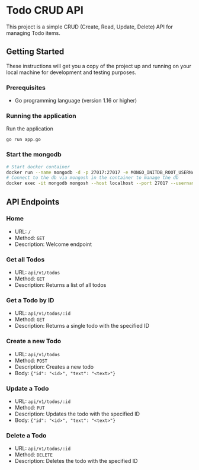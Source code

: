 
# Todo CRUD API

This project is a simple CRUD (Create, Read, Update, Delete) API for managing Todo items.

## Getting Started

These instructions will get you a copy of the project up and running on your local machine for development and testing purposes.

### Prerequisites

- Go programming language (version 1.16 or higher)

### Running the application

Run the application
```bashyar
go run app.go
```

### Start the mongodb
``` bash
# Start docker container
docker run --name mongodb -d -p 27017:27017 -e MONGO_INITDB_ROOT_USERNAME=laurin -e MONGO_INITDB_ROOT_PASSWORD=laurin mongodb/mongodb-community-server:6.0-ubi8
# Connect to the db via mongosh in the container to manage the db
docker exec -it mongodb mongosh --host localhost --port 27017 --username laurin --password laurin --authenticationDatabase admin
```

## API Endpoints

### Home

- URL: `/`
- Method: `GET`
- Description: Welcome endpoint

### Get all Todos

- URL: `api/v1/todos`
- Method: `GET`
- Description: Returns a list of all todos

### Get a Todo by ID

- URL: `api/v1/todos/:id`
- Method: `GET`
- Description: Returns a single todo with the specified ID

### Create a new Todo

- URL: `api/v1/todos`
- Method: `POST`
- Description: Creates a new todo
- Body: `{"id": "<id>", "text": "<text>"}`

### Update a Todo

- URL: `api/v1/todos/:id`
- Method: `PUT`
- Description: Updates the todo with the specified ID
- Body: `{"id": "<id>", "text": "<text>"}`

### Delete a Todo

- URL: `api/v1/todos/:id`
- Method: `DELETE`
- Description: Deletes the todo with the specified ID
